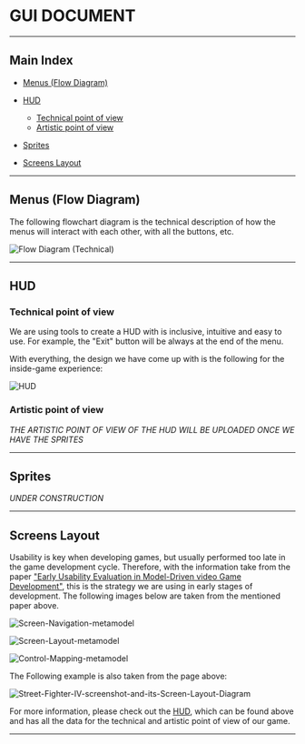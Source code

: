 # GUI DOCUMENT


***


## Main Index

+ [Menus (Flow Diagram)](https://github.com/Needlesslord/BrainDeadStudios/blob/master/Docs/GUIDocument.md#menus-flow-diagram)

+ [HUD](https://github.com/Needlesslord/BrainDeadStudios/blob/master/Docs/GUIDocument.md#hud)
  - [Technical point of view](https://github.com/Needlesslord/BrainDeadStudios/blob/master/Docs/GUIDocument.md#technical-point-of-view)
  - [Artistic point of view](https://github.com/Needlesslord/BrainDeadStudios/blob/master/Docs/GUIDocument.md#artistic-point-of-view)
  
+ [Sprites](https://github.com/Needlesslord/BrainDeadStudios/blob/master/Docs/GUIDocument.md#sprites)

+ [Screens Layout](https://github.com/Needlesslord/BrainDeadStudios/blob/master/Docs/GUIDocument.md#screens-layout)


***


## Menus (Flow Diagram)

The following flowchart diagram is the technical description of how the menus will interact with each other, with all the buttons, etc.

![Flow Diagram (Technical)](https://user-images.githubusercontent.com/51851736/76337250-60e0a280-62f7-11ea-87f0-cc8a988168e2.png)


***


## HUD


### Technical point of view

We are using tools to create a HUD with is inclusive, intuitive and easy to use. For example, the "Exit" button will be always at the end of the menu. 

With everything, the design we have come up with is the following for the inside-game experience:

![HUD](https://user-images.githubusercontent.com/51851736/76066200-6fdcf300-5f8d-11ea-97ce-a5d686543a0c.png)


### Artistic point of view

*THE ARTISTIC POINT OF VIEW OF THE HUD WILL BE UPLOADED ONCE WE HAVE THE SPRITES*


***


## Sprites


*UNDER CONSTRUCTION*


***


## Screens Layout

Usability is key when developing games, but usually performed too late in the game development cycle. Therefore, with the information take from the paper ["Early Usability Evaluation in Model-Driven video Game Development"](https://www.researchgate.net/figure/Screen-Navigation-metamodel_fig1_236153020), this is the strategy we are using in early stages of development. The following images below are taken from the mentioned paper above.

![Screen-Navigation-metamodel](https://user-images.githubusercontent.com/51851736/76338023-730f1080-62f8-11ea-843b-ccd151581d96.png)

![Screen-Layout-metamodel](https://user-images.githubusercontent.com/51851736/76338056-7e623c00-62f8-11ea-9659-08c24ac9e61a.png)

![Control-Mapping-metamodel](https://user-images.githubusercontent.com/51851736/76337964-625e9a80-62f8-11ea-9304-eeb95389757d.png)

The Following example is also taken from the page above:

![Street-Fighter-IV-screenshot-and-its-Screen-Layout-Diagram](https://user-images.githubusercontent.com/51851736/76337956-612d6d80-62f8-11ea-90f6-e5d8a2ad2f52.png)

For more information, please check out the [HUD](https://github.com/Needlesslord/BrainDeadStudios/blob/master/Docs/GUIDocument.md#hud), which can be found above and has all the data for the technical and artistic point of view of our game.


***









